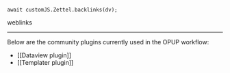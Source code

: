 
```dataviewjs
await customJS.Zettel.backlinks(dv);
```
weblinks 
___
Below are the community plugins currently used in the OPUP workflow:

- [[Dataview plugin]]
- [[Templater plugin]]